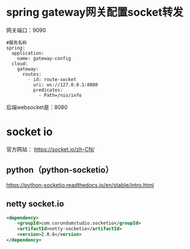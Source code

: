 # spring gateway网关配置socket转发

网关端口：9090

```
#服务名称
spring:
  application:
    name: gateway-config
  cloud:
    gateway:
      routes:
        - id: route-socket
          uri: ws://127.0.0.1:8880
          predicates:
            - Path=/nio/info
```



后端websocket是：8080

# socket io

官方网站： https://socket.io/zh-CN/

## python（python-socketio）

 https://python-socketio.readthedocs.io/en/stable/intro.html

## netty socket.io

```xml
<dependency>
    <groupId>com.corundumstudio.socketio</groupId>
    <artifactId>netty-socketio</artifactId>
    <version>2.0.6</version>
</dependency>
```

